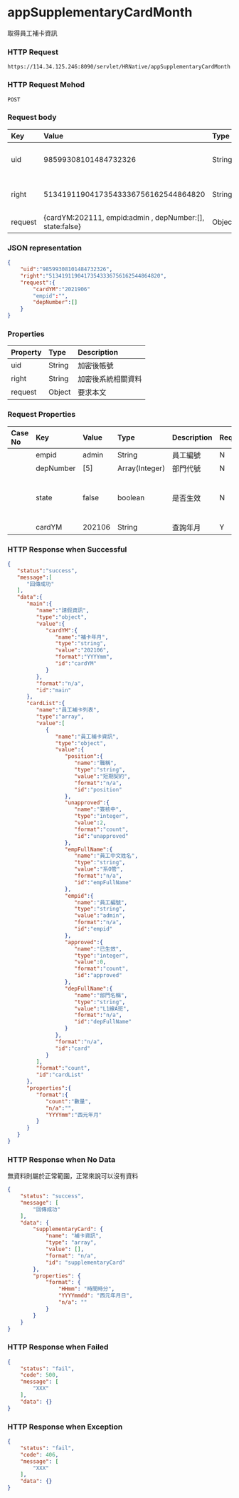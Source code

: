 # appSupplementaryCardMonth
取得員工補卡資訊

### HTTP Request
```
https://114.34.125.246:8090/servlet/HRNative/appSupplementaryCardMonth
```

### HTTP Request Mehod
```
POST
```

### Request body
| Key | Value | Type | Description |
|:----------|:-------------|:-----|:------------|
| uid | 98599308101484732326 | String | 需透過appLogin取得
| right | 51341911904173543336756162544864820 | String | 需透過appLogin取得 |
| request | {cardYM:202111, empid:admin , depNumber:[], state:false} | Object | 查詢條件

### JSON representation
```json
{
    "uid":"98599308101484732326",
    "right":"51341911904173543336756162544864820",
    "request":{
        "cardYM":"2021906"
        "empid":"",
        "depNumber":[]
    }
}
```

### Properties
| Property | Type | Description |
|:---------|:-----|:------------|
| uid   | String | 加密後帳號 |
| right | String | 加密後系統相關資料 |
| request | Object | 要求本文 |

### Request Properties
| Case No | Key | Value | Type | Description | Required | Format |
|:----------|:----------|:-------------|:-----|:------------|:------------|:------------|
|   | empid | admin | String | 員工編號 | N | n/a | 查詢員工編號 |
|   | depNumber | [5] | Array(Integer) | 部門代號 | N | n/a |
|   | state | false | boolean | 是否生效 | N | 已生效:true、未生效:false、全部:不放此欄位|
|   | cardYM | 202106 | String | 查詢年月 | Y | AC(YYYYmm) |

### HTTP Response when Successful
```json
{
   "status":"success",
   "message":[
      "回傳成功"
   ],
   "data":{
      "main":{
         "name":"請假資訊",
         "type":"object",
         "value":{
            "cardYM":{
               "name":"補卡年月",
               "type":"string",
               "value":"202106",
               "format":"YYYYmm",
               "id":"cardYM"
            }
         },
         "format":"n/a",
         "id":"main"
      },
      "cardList":{
         "name":"員工補卡列表",
         "type":"array",
         "value":[
            {
               "name":"員工補卡資訊",
               "type":"object",
               "value":{
                  "position":{
                     "name":"職稱",
                     "type":"string",
                     "value":"短期契約",
                     "format":"n/a",
                     "id":"position"
                  },
                  "unapproved":{
                     "name":"簽核中",
                     "type":"integer",
                     "value":2,
                     "format":"count",
                     "id":"unapproved"
                  },
                  "empFullName":{
                     "name":"員工中文姓名",
                     "type":"string",
                     "value":"系O管",
                     "format":"n/a",
                     "id":"empFullName"
                  },
                  "empid":{
                     "name":"員工編號",
                     "type":"string",
                     "value":"admin",
                     "format":"n/a",
                     "id":"empid"
                  },
                  "approved":{
                     "name":"已生效",
                     "type":"integer",
                     "value":0,
                     "format":"count",
                     "id":"approved"
                  },
                  "depFullName":{
                     "name":"部門名稱",
                     "type":"string",
                     "value":"L1線A班",
                     "format":"n/a",
                     "id":"depFullName"
                  }
               },
               "format":"n/a",
               "id":"card"
            }
         ],
         "format":"count",
         "id":"cardList"
      },
      "properties":{
         "format":{
            "count":"數量",
            "n/a":"",
            "YYYYmm":"西元年月"
         }
      }
   }
}
```

### HTTP Response when No Data
無資料則屬於正常範圍，正常來說可以沒有資料
```json
{
    "status": "success",
    "message": [
        "回傳成功"
    ],
    "data": {
        "supplementaryCard": {
            "name": "補卡資訊",
            "type": "array",
            "value": [],
            "format": "n/a",
            "id": "supplementaryCard"
        },
        "properties": {
            "format": {
                "HHmm": "時間時分",
                "YYYYmmdd": "西元年月日",
                "n/a": ""
            }
        }
    }
}
```

### HTTP Response when Failed
```json
{
    "status": "fail",
    "code": 500,
    "message": [
        "XXX"
    ],
    "data": {}
}
```

### HTTP Response when Exception
```json
{
    "status": "fail",
    "code": 406,
    "message": [
        "XXX"
    ],
    "data": {}
}
```
